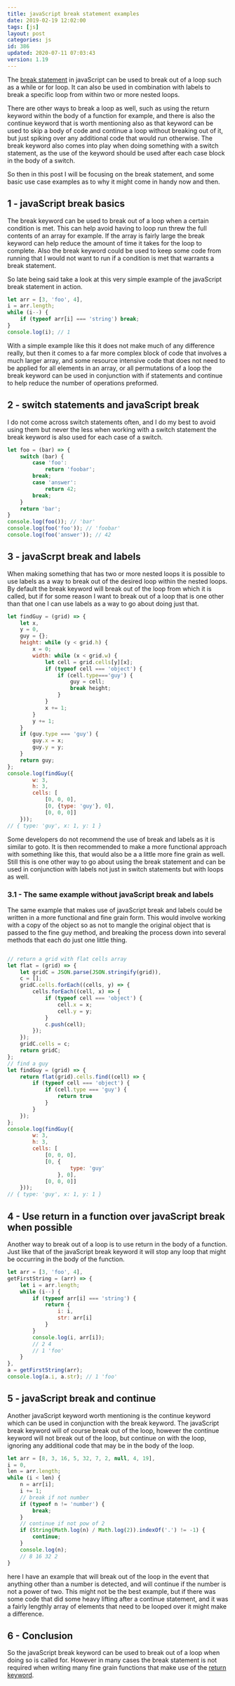 ```yaml
---
title: javaScript break statement examples
date: 2019-02-19 12:02:00
tags: [js]
layout: post
categories: js
id: 386
updated: 2020-07-11 07:03:43
version: 1.19
---
```


The [break statement](https://developer.mozilla.org/en-US/docs/Web/JavaScript/Reference/Statements/break) in javaScript can be used to break out of a loop such as a while or for loop. It can also be used in combination with labels to break a specific loop from within two or more nested loops. 

There are other ways to break a loop as well, such as using the return keyword within the body of a function for example, and there is also the continue keyword that is worth mentioning also as that keyword can be used to skip a body of code and continue a loop without breaking out of it, but just spiking over any additional code that would run otherwise. The break keyword also comes into play when doing something with a switch statement, as the use of the keyword should be used after each case block in the body of a switch. 

So then in this post I will be focusing on the break statement, and some basic use case examples as to why it might come in handy now and then.

<!-- more -->

## 1 - javaScript break basics

The break keyword can be used to break out of a loop when a certain condition is met. This can help avoid having to loop run threw the full contents of an array for example. If the array is fairly large the break keyword can help reduce the amount of time it takes for the loop to complete. Also the break keyword could be used to keep some code from running that I would not want to run if a condition is met that warrants a break statement.

So late being said take a look at this very simple example of the javaScript break statement in action.

```js
let arr = [3, 'foo', 4],
i = arr.length;
while (i--) {
    if (typeof arr[i] === 'string') break;
}
console.log(i); // 1

```

With a simple example like this it does not make much of any difference really, but then it comes to a far more complex block of code that involves a much larger array, and some resource intensive code that does not need to be applied for all elements in an array, or all permutations of a loop the break keyword can be used in conjunction with if statements and continue to help reduce the number of operations preformed.

## 2 - switch statements and javaScript break

I do not come across switch statements often, and I do my best to avoid using them but never the less when working with a switch statement the break keyword is also used for each case of a switch.

```js
let foo = (bar) => {
    switch (bar) {
        case 'foo':
            return 'foobar';
        break;
        case 'answer':
            return 42;
        break;
    }
    return 'bar';
}
console.log(foo()); // 'bar'
console.log(foo('foo')); // 'foobar'
console.log(foo('answer')); // 42
```

## 3 - javaScrpt break and labels

When making something that has two or more nested loops it is possible to use labels as a way to break out of the desired loop within the nested loops. By default the break keyword will break out of the loop from which it is called, but if for some reason I want to break out of a loop that is one other than that one I can use labels as a way to go about doing just that.

```js
let findGuy = (grid) => {
    let x,
    y = 0,
    guy = {};
    height: while (y < grid.h) {
        x = 0;
        width: while (x < grid.w) {
            let cell = grid.cells[y][x];
            if (typeof cell === 'object') {
                if (cell.type==='guy') {
                    guy = cell;
                    break height;
                }
            }
            x += 1;
        }
        y += 1;
    }
    if (guy.type === 'guy') {
        guy.x = x;
        guy.y = y;
    }
    return guy;
};
console.log(findGuy({
        w: 3,
        h: 3,
        cells: [
            [0, 0, 0],
            [0, {type: 'guy'}, 0],
            [0, 0, 0]]
    }));
// { type: 'guy', x: 1, y: 1 }
```

Some developers do not recommend the use of break and labels as it is similar to goto. It is then recommended to make a more functional approach with something like this, that would also be a a little more fine grain as well. Still this is one other way to go about using the break statement and can be used in conjunction with labels not just in switch statements but with loops as well.

### 3.1 - The same example without javaScript break and labels

The same example that makes use of javaScript break and labels could be written in a more functional and fine grain form. This would involve working with a copy of the object so as not to mangle the original object that is passed to the fine guy method, and breaking the process down into several methods that each do just one little thing.

```js

// return a grid with flat cells array
let flat = (grid) => {
    let gridC = JSON.parse(JSON.stringify(grid)),
    c = [];
    gridC.cells.forEach((cells, y) => {
        cells.forEach((cell, x) => {
            if (typeof cell === 'object') {
                cell.x = x;
                cell.y = y;
            }
            c.push(cell);
        });
    });
    gridC.cells = c;
    return gridC;
};
// find a guy
let findGuy = (grid) => {
    return flat(grid).cells.find((cell) => {
        if (typeof cell === 'object') {
            if (cell.type === 'guy') {
                return true
            }
        }
    });
};
console.log(findGuy({
        w: 3,
        h: 3,
        cells: [
            [0, 0, 0],
            [0, {
                    type: 'guy'
                }, 0],
            [0, 0, 0]]
    }));
// { type: 'guy', x: 1, y: 1 }
```

## 4 - Use return in a function over javaScript break when possible

Another way to break out of a loop is to use return in the body of a function. Just like that of the javaScript break keyword it will stop any loop that might be occurring in the body of the function.

```js
let arr = [3, 'foo', 4],
getFirstString = (arr) => {
    let i = arr.length;
    while (i--) {
        if (typeof arr[i] === 'string') {
            return {
                i: i,
                str: arr[i]
            }
        }
        console.log(i, arr[i]);
        // 2 4
        // 1 'foo'
    }
},
a = getFirstString(arr);
console.log(a.i, a.str); // 1 'foo'
```

## 5 - javaScript break and continue

Another javaScript keyword worth mentioning is the continue keyword which can be used in conjunction with the break keyword. The javaScript break keyword will of course break out of the loop, however the continue keyword will not break out of the loop, but continue on with the loop, ignoring any additional code that may be in the body of the loop. 

```js
let arr = [8, 3, 16, 5, 32, 7, 2, null, 4, 19],
i = 0,
len = arr.length;
while (i < len) {
    n = arr[i];
    i += 1;
    // break if not number
    if (typeof n != 'number') {
        break;
    }
    // continue if not pow of 2
    if (String(Math.log(n) / Math.log(2)).indexOf('.') != -1) {
        continue;
    }
    console.log(n);
    // 8 16 32 2
}
```

here I have an example that will break out of the loop in the event that anything other than a number is detected, and will continue if the number is not a power of two. This might not be the best example, but if there was some code that did some heavy lifting after a continue statement, and it was a fairly lengthly array of elements that need to be looped over it might make a difference.

## 6 - Conclusion

So the javaScript break keyword can be used to break out of a loop when doing so is called for. However in many cases the break statement is not required when writing many fine grain functions that make use of the [return keyword](/2019/03/01/js-javascript-return/).
